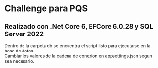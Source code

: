 # Challenge para PQS

## Realizado con .Net Core 6, EFCore 6.0.28 y SQL Server 2022

Dentro de la carpeta db se encuentra el script listo para ejecutarse en la base de datos. <br/>
Cambiar los valores de la cadena de conexion en appsettings.json segun sea necesario.

